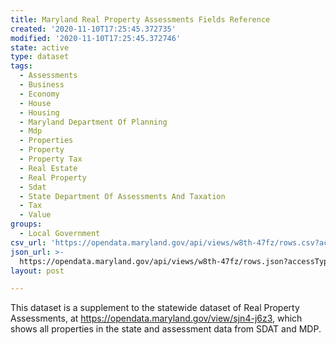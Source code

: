 ```yaml
---
title: Maryland Real Property Assessments Fields Reference
created: '2020-11-10T17:25:45.372735'
modified: '2020-11-10T17:25:45.372746'
state: active
type: dataset
tags:
  - Assessments
  - Business
  - Economy
  - House
  - Housing
  - Maryland Department Of Planning
  - Mdp
  - Properties
  - Property
  - Property Tax
  - Real Estate
  - Real Property
  - Sdat
  - State Department Of Assessments And Taxation
  - Tax
  - Value
groups:
  - Local Government
csv_url: 'https://opendata.maryland.gov/api/views/w8th-47fz/rows.csv?accessType=DOWNLOAD'
json_url: >-
  https://opendata.maryland.gov/api/views/w8th-47fz/rows.json?accessType=DOWNLOAD
layout: post

---
```

This dataset is a supplement to the statewide dataset of Real Property Assessments, at https://opendata.maryland.gov/view/sjn4-j6z3, which shows all properties in the state and assessment data from SDAT and MDP.
